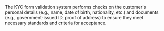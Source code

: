The KYC form validation system performs checks on the customer's personal details (e.g., name, date of birth, nationality, etc.) and documents (e.g., government-issued ID, proof of address) to ensure they meet necessary standards and criteria for acceptance.
